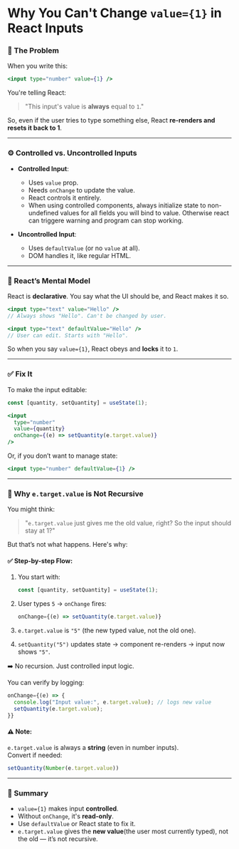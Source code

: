 
# Why You Can't Change `value={1}` in React Inputs

### 🎯 The Problem

When you write this:

```jsx
<input type="number" value={1} />
```

You're telling React:

> "This input's value is **always** equal to `1`."

So, even if the user tries to type something else, React **re-renders and resets it back to 1**.

---

### ⚙️ Controlled vs. Uncontrolled Inputs

- **Controlled Input**:
  - Uses `value` prop.
  - Needs `onChange` to update the value.
  - React controls it entirely.
  - When using controlled components, always initialize state to non-undefined values for all fields you will bind to value. Otherwise react can triggere warning and program can stop working. 

- **Uncontrolled Input**:
  - Uses `defaultValue` (or no `value` at all).
  - DOM handles it, like regular HTML.

---

### 🧠 React’s Mental Model

React is **declarative**. You say what the UI should be, and React makes it so.

```jsx
<input type="text" value="Hello" />
// Always shows "Hello". Can't be changed by user.
```

```jsx
<input type="text" defaultValue="Hello" />
// User can edit. Starts with "Hello".
```

So when you say `value={1}`, React obeys and **locks** it to `1`.

---

### ✅ Fix It

To make the input editable:
```jsx
const [quantity, setQuantity] = useState(1);

<input
  type="number"
  value={quantity}
  onChange={(e) => setQuantity(e.target.value)}
/>
```

Or, if you don’t want to manage state:
```jsx
<input type="number" defaultValue={1} />
```

---

### 🧵 Why `e.target.value` is Not Recursive

You might think:

> "`e.target.value` just gives me the old value, right? So the input should stay at 1?"

But that’s not what happens. Here's why:

#### ✅ Step-by-step Flow:

1. You start with:
   ```jsx
   const [quantity, setQuantity] = useState(1);
   ```

2. User types `5` → `onChange` fires:
   ```jsx
   onChange={(e) => setQuantity(e.target.value)}
   ```

3. `e.target.value` is `"5"` (the new typed value, not the old one).

4. `setQuantity("5")` updates state → component re-renders → input now shows `"5"`.

➡️ No recursion. Just controlled input logic.

You can verify by logging:

```jsx
onChange={(e) => {
  console.log("Input value:", e.target.value); // logs new value
  setQuantity(e.target.value);
}}
```

#### ⚠️ Note:
`e.target.value` is always a **string** (even in number inputs).  
Convert if needed:

```jsx
setQuantity(Number(e.target.value))
```

---

### 📌 Summary

- `value={1}` makes input **controlled**.
- Without `onChange`, it's **read-only**.
- Use `defaultValue` or React state to fix it.
- `e.target.value` gives the **new value**(the user most currently typed), not the old — it’s not recursive.
